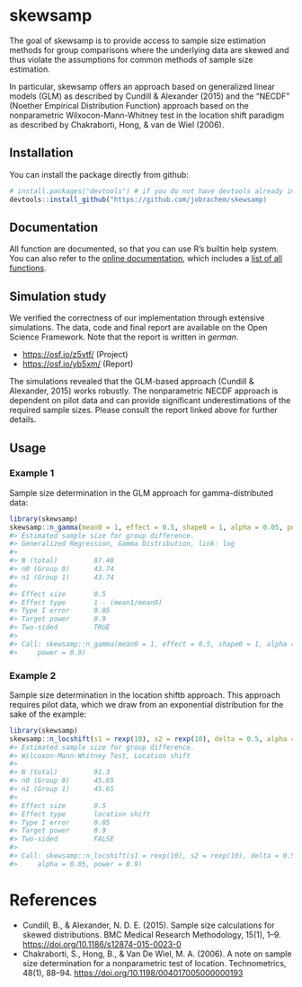 
<!-- README.md is generated from README.Rmd. Please edit that file -->

# skewsamp

<!-- badges: start -->
<!-- badges: end -->

The goal of skewsamp is to provide access to sample size estimation
methods for group comparisons where the underlying data are skewed and
thus violate the assumptions for common methods of sample size
estimation.

In particular, skewsamp offers an approach based on generalized linear
models (GLM) as described by Cundill & Alexander (2015) and the “NECDF”
(Noether Empirical Distribution Function) approach based on the
nonparametric Wilxocon-Mann-Whitney test in the location shift paradigm
as described by Chakraborti, Hong, & van de Wiel (2006).

## Installation

You can install the package directly from github:

``` r
# install.packages("devtools") # if you do not have devtools already installed, you need it for the installation
devtools::install_github("https://github.com/jobrachem/skewsamp)
```

## Documentation

All function are documented, so that you can use R’s builtin help
system. You can also refer to the [online
documentation](https://jobrachem.github.io/skewsamp/), which includes a
[list of all
functions](https://jobrachem.github.io/skewsamp/reference/index.html).

## Simulation study

We verified the correctness of our implementation through extensive
simulations. The data, code and final report are available on the Open
Science Framework. Note that the report is written in *german*.

-   <https://osf.io/z5vtf/> (Project)
-   <https://osf.io/yb5xm/> (Report)

The simulations revealed that the GLM-based approach (Cundill &
Alexander, 2015) works robustly. The nonparametric NECDF approach is
dependent on pilot data and can provide significant underestimations of
the required sample sizes. Please consult the report linked above for
further details.

## Usage

### Example 1

Sample size determination in the GLM approach for gamma-distributed
data:

``` r
library(skewsamp)
skewsamp::n_gamma(mean0 = 1, effect = 0.5, shape0 = 1, alpha = 0.05, power = 0.9)
#> Estimated sample size for group difference.
#> Generalized Regression, Gamma Distribution, link: log 
#> 
#> N (total)         87.48 
#> n0 (Group 0)      43.74 
#> n1 (Group 1)      43.74 
#> 
#> Effect size       0.5 
#> Effect type       1 - (mean1/mean0) 
#> Type I error      0.05 
#> Target power      0.9 
#> Two-sided         TRUE 
#> 
#> Call: skewsamp::n_gamma(mean0 = 1, effect = 0.5, shape0 = 1, alpha = 0.05, 
#>     power = 0.9)
```

### Example 2

Sample size determination in the location shiftb approach. This approach
requires pilot data, which we draw from an exponential distribution for
the sake of the example:

``` r
library(skewsamp)
skewsamp::n_locshift(s1 = rexp(10), s2 = rexp(10), delta = 0.5, alpha = 0.05, power = 0.9)
#> Estimated sample size for group difference.
#> Wilcoxon-Mann-Whitney Test, Location shift 
#> 
#> N (total)         91.3 
#> n0 (Group 0)      45.65 
#> n1 (Group 1)      45.65 
#> 
#> Effect size       0.5 
#> Effect type       location shift 
#> Type I error      0.05 
#> Target power      0.9 
#> Two-sided         FALSE 
#> 
#> Call: skewsamp::n_locshift(s1 = rexp(10), s2 = rexp(10), delta = 0.5, 
#>     alpha = 0.05, power = 0.9)
```

# References

-   Cundill, B., & Alexander, N. D. E. (2015). Sample size calculations
    for skewed distributions. BMC Medical Research Methodology, 15(1),
    1–9. <https://doi.org/10.1186/s12874-015-0023-0>
-   Chakraborti, S., Hong, B., & Van De Wiel, M. A. (2006). A note on
    sample size determination for a nonparametric test of location.
    Technometrics, 48(1), 88–94.
    <https://doi.org/10.1198/004017005000000193>
